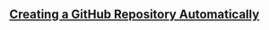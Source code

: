 <!-- Automatic Repo Creation -->
<section
id="automatic-repo-creation"
aria-labelledby="automatic-repo-creation"
data-item="9. Automatic Repo Creation"
>
<h2><a href="#automatic-repo-creation">Creating a GitHub Repository Automatically</a></h2>


</section>